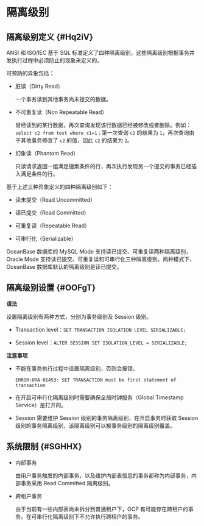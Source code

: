 隔离级别 
=========================



隔离级别定义 {#Hq2iV}
---------------

ANSI 和 ISO/IEC 基于 SQL 标准定义了四种隔离级别，这些隔离级别根据事务并发执行过程中必须防止的现象来定义的。

可预防的异象包括：

* 脏读（Dirty Read）

  一个事务读到其他事务尚未提交的数据。
  

* 不可重复读（Non Repeatable Read）

  曾经读到的某行数据，再次查询发现该行数据已经被修改或者删除。例如：`select c2 from test where c1=1；`第一次查询 `c2` 的结果为 `1`，再次查询由于其他事务修改了 `c2` 的值，因此 `c2` 的结果为 `2`。
  

* 幻象读（Phantom Read）

  只读请求返回一组满足搜索条件的行，再次执行发现另一个提交的事务已经插入满足条件的行。
  




基于上述三种异象定义的四种隔离级别如下：

* 读未提交（Read Uncommitted）

  

* 读已提交（Read Committed）

  

* 可重复读（Repeatable Read）

  

* 可串行化（Serializable）

  




OceanBase 数据库的 MySQL Mode 支持读已提交、可重复读两种隔离级别，Oracle Mode 支持读已提交、可重复读和可串行化三种隔离级别。两种模式下，OceanBase 数据库默认的隔离级别是读已提交。

隔离级别设置 {#OOFgT}
---------------

**语法** 

设置隔离级别有两种方式，分别为事务级别及 Session 级别。

* Transaction level：`SET TRANSACTION ISOLATION LEVEL SERIALIZABLE;`

  

* Session level：`ALTER SESSION SET ISOLATION_LEVEL = SERIALIZABLE;`

  




**注意事项** 

* 不能在事务执行过程中设置隔离级别，否则会报错。

  `ERROR:ORA-01453: SET TRANSACTION must be first statement of transaction`
  

* 在开启可串行化隔离级别时需要确保全局时钟服务（Global Timestamp Service）是打开的。

  

* Session 需要维护 Session 级别的事务隔离级别，在开启事务时获取 Session 级别的事务隔离级别，该隔离级别可以被事务级别的隔离级别覆盖。

  




系统限制 {#SGHHX}
-------------

* 内部事务

  由用户事务触发的内部事务，以及维护内部表信息的事务都称为内部事务，内部事务采用 Read Committed 隔离级别。
  

* 跨租户事务

  由于当前有一些内部表尚未拆分到普通租户下，OCP 有可能存在跨租户的事务。在可串行化隔离级别下不允许执行跨租户的事务。
  



